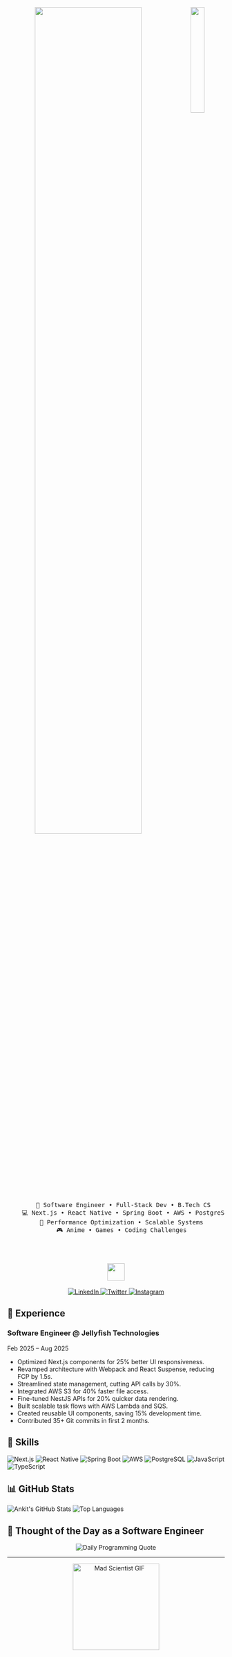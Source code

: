 <div align="center">
  <img src="https://media.tenor.com/17798360AAAAd/anime-girl-wave-hello-hi.gif" width="25%" align="right" />
  <img src="https://readme-typing-svg.demolab.com?font=Inconsolata&weight=500&size=50&duration=4000&pause=300&color=00BFFF&center=true&vCenter=true&multiline=true&repeat=false&random=false&width=1300&height=140&lines=Hello+hello;I'm+Ankit%2C+a+tech+ninja+and+anime+alchemist+%E2%9C%A9;Fusing+code+with+crazy+innovations!" width="70%" />
  <br><br>
  <pre>
    💼 Software Engineer • Full-Stack Dev • B.Tech CS
    💻 Next.js • React Native • Spring Boot • AWS • PostgreSQL
    📖 Performance Optimization • Scalable Systems 
    🎮 Anime • Games • Coding Challenges 

  </pre>
  <br>
  <img src="https://media.tenor.com/24565564AAAAd/coding-anime.gif" height="40" />
  <br><br>
  <a href="https://linkedin.com/in/ankit-thakur-069a92214">
    <img src="https://img.shields.io/badge/linkedin-0a66c2?style=flat&logo=linkedin&logoColor=white" alt="LinkedIn">
  </a>
  <a href="https://twitter.com/oxoankit">
    <img src="https://img.shields.io/badge/twitter-1da1f2?style=flat&logo=twitter&logoColor=white" alt="Twitter">
  </a>
  <a href="https://instagram.com/oxoankit">
    <img src="https://img.shields.io/badge/instagram-e4405f?style=flat&logo=instagram&logoColor=white" alt="Instagram">
  </a>
</div>


## 💼 Experience
### Software Engineer @ Jellyfish Technologies  
Feb 2025 – Aug 2025  
- Optimized Next.js components for 25% better UI responsiveness.  
- Revamped architecture with Webpack and React Suspense, reducing FCP by 1.5s.  
- Streamlined state management, cutting API calls by 30%.  
- Integrated AWS S3 for 40% faster file access.  
- Fine-tuned NestJS APIs for 20% quicker data rendering.  
- Built scalable task flows with AWS Lambda and SQS.  
- Created reusable UI components, saving 15% development time.  
- Contributed 35+ Git commits in first 2 months.


## 🧰 Skills
![Next.js](https://img.shields.io/badge/Next.js-000000?style=flat&logo=next.js&logoColor=white)
![React Native](https://img.shields.io/badge/React_Native-20232A?style=flat&logo=react&logoColor=61DAFB)
![Spring Boot](https://img.shields.io/badge/Spring_Boot-6DB33F?style=flat&logo=spring-boot&logoColor=white)
![AWS](https://img.shields.io/badge/AWS-232F3E?style=flat&logo=amazon-aws&logoColor=FF9900)
![PostgreSQL](https://img.shields.io/badge/PostgreSQL-316192?style=flat&logo=postgresql&logoColor=white)
![JavaScript](https://img.shields.io/badge/JavaScript-F7DF1E?style=flat&logo=javascript&logoColor=black)
![TypeScript](https://img.shields.io/badge/TypeScript-007ACC?style=flat&logo=typescript&logoColor=white)

## 📊 GitHub Stats
![Ankit's GitHub Stats](https://github-readme-stats.vercel.app/api?username=ProjectAnkit&show_icons=true&theme=dracula)
![Top Languages](https://github-readme-stats.vercel.app/api/top-langs/?username=ProjectAnkit&layout=compact&theme=dracula)

## 💭 Thought of the Day as a Software Engineer
<div align="center">
  <img src="https://readme-daily-quotes.vercel.app/api?theme=dracula&category=programming" alt="Daily Programming Quote">
</div>

---

<div align="center">
  <img src="https://media.tenor.com/19465681AAAAd/hououin-kyouma-okabe-rintarou-steins-gate-science-adventure.gif" alt="Mad Scientist GIF" width="200" />
</div>

